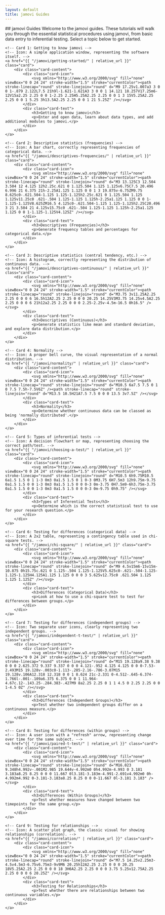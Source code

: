 ```yaml
---
layout: default
title: jamovi Guides
---
```


<div class="explanation" markdown="1">
## jamovi Guides
Welcome to the jamovi guides. These tutorials will walk you through the essential statistical procedures using jamovi, from basic data entry to inferential testing. Select a topic below to get started.
</div>

<div class="card-menu">

    <!-- Card 1: Getting to know jamovi -->
    <!-- Icon: A simple application window, representing the software itself. -->
    <a href="{{ "/jamovi/getting-started/" | relative_url }}" class="card">
        <div class="card-content">
            <div class="card-icon">
                <svg xmlns="http://www.w3.org/2000/svg" fill="none" viewBox="0 0 24 24" stroke-width="1.5" stroke="currentColor"><path stroke-linecap="round" stroke-linejoin="round" d="M9 17.25v1.007a3 3 0 0 1-.879 2.122L7.5 21h9l-1.621-1.621A3 3 0 0 1 14.121 18.257V17.25m6-12V15a2.25 2.25 0 0 1-2.25 2.25H5.25A2.25 2.25 0 0 1 3 15V5.25A2.25 2.25 0 0 1 5.25 3h13.5A2.25 2.25 0 0 1 21 5.25Z" /></svg>
            </div>
            <div class="card-text">
                <h3>Getting to know jamovi</h3>
                <p>Enter and open data, learn about data types, and add additional modules to jamovi.</p>
            </div>
        </div>
    </a>

    <!-- Card 2: Descriptive statistics (frequencies) -->
    <!-- Icon: A bar chart, correctly representing frequencies of categorical data. -->
    <a href="{{ "/jamovi/descriptives-frequencies/" | relative_url }}" class="card">
        <div class="card-content">
            <div class="card-icon">
                <svg xmlns="http://www.w3.org/2000/svg" fill="none" viewBox="0 0 24 24" stroke-width="1.5" stroke="currentColor"><path stroke-linecap="round" stroke-linejoin="round" d="M3 13.125C3 12.504 3.504 12 4.125 12h2.25c.621 0 1.125.504 1.125 1.125v6.75C7.5 20.496 6.996 21 6.375 21h-2.25A1.125 1.125 0 0 1 3 19.875v-6.75ZM9.75 8.625c0-.621.504-1.125 1.125-1.125h2.25c.621 0 1.125.504 1.125 1.125v11.25c0 .621-.504 1.125-1.125 1.125h-2.25a1.125 1.125 0 0 1-1.125-1.125V8.625ZM16.5 4.125c0-.621.504-1.125 1.125-1.125h2.25C20.496 3 21 3.504 21 4.125v15.75c0 .621-.504 1.125-1.125 1.125h-2.25a1.125 1.125 0 0 1-1.125-1.125V4.125Z" /></svg>
            </div>
            <div class="card-text">
                <h3>Descriptives (Frequencies)</h3>
                <p>Generate frequency tables and percentages for categorical data.</p>
            </div>
        </div>
    </a>

    <!-- Card 3: Descriptive statistics (central tendency, etc.) -->
    <!-- Icon: A histogram, correctly representing the distribution of continuous data. -->
    <a href="{{ "/jamovi/descriptives-continuous/" | relative_url }}" class="card">
        <div class="card-content">
            <div class="card-icon">
                <svg xmlns="http://www.w3.org/2000/svg" fill="none" viewBox="0 0 24 24" stroke-width="1.5" stroke="currentColor"><path stroke-linecap="round" stroke-linejoin="round" d="M3.75 3v11.25A2.25 2.25 0 0 0 6 16.5h12A2.25 2.25 0 0 0 20.25 14.25V3M3.75 14.25v4.5A2.25 2.25 0 0 0 6 21h12a2.25 2.25 0 0 0 2.25-2.25v-4.5m-16.5 0h16.5" /></svg>
            </div>
            <div class="card-text">
                <h3>Descriptives (Continuous)</h3>
                <p>Generate statistics like mean and standard deviation, and explore data distribution.</p>
            </div>
        </div>
    </a>

    <!-- Card 4: Normality -->
    <!-- Icon: A proper bell curve, the visual representation of a normal distribution. -->
    <a href="{{ "/jamovi/normality/" | relative_url }}" class="card">
        <div class="card-content">
            <div class="card-icon">
                <svg xmlns="http://www.w3.org/2000/svg" fill="none" viewBox="0 0 24 24" stroke-width="1.5" stroke="currentColor"><path stroke-linecap="round" stroke-linejoin="round" d="M10.5 6a7.5 7.5 0 1 0 7.5 7.5h-7.5V6Z" /><path stroke-linecap="round" stroke-linejoin="round" d="M13.5 10.5H21A7.5 7.5 0 0 0 13.5 3v7.5Z" /></svg>
            </div>
            <div class="card-text">
                <h3>Normality</h3>
                <p>Determine whether continuous data can be classed as being 'normally distributed'.</p>
            </div>
        </div>
    </a>

    <!-- Card 5: Types of inferential tests -->
    <!-- Icon: A decision flowchart or map, representing choosing the correct path/test. -->
    <a href="{{ "/jamovi/choosing-a-test/" | relative_url }}" class="card">
        <div class="card-content">
            <div class="card-icon">
                <svg xmlns="http://www.w3.org/2000/svg" fill="none" viewBox="0 0 24 24" stroke-width="1.5" stroke="currentColor"><path stroke-linecap="round" stroke-linejoin="round" d="M10.5 6h9.75M10.5 6a1.5 1.5 0 1 1-3 0m3 0a1.5 1.5 0 1 0-3 0M3.75 6H7.5m3 12h9.75m-9.75 0a1.5 1.5 0 0 1-3 0m3 0a1.5 1.5 0 0 0-3 0m-3.75 0H7.5m9-6h3.75m-3.75 0a1.5 1.5 0 0 1-3 0m3 0a1.5 1.5 0 0 0-3 0m-9.75 0h9.75" /></svg>
            </div>
            <div class="card-text">
                <h3>Types of Inferential Tests</h3>
                <p>Determine which is the correct statistical test to use for your research question.</p>
            </div>
        </div>
    </a>

    <!-- Card 6: Testing for differences (categorical data) -->
    <!-- Icon: A 2x2 table, representing a contingency table used in chi-square tests. -->
    <a href="{{ "/jamovi/chi-square/" | relative_url }}" class="card">
        <div class="card-content">
            <div class="card-icon">
                <svg xmlns="http://www.w3.org/2000/svg" fill="none" viewBox="0 0 24 24" stroke-width="1.5" stroke="currentColor"><path stroke-linecap="round" stroke-linejoin="round" d="M9 4.5v15m6-15v15m-10.875 0h15.75c.621 0 1.125-.504 1.125-1.125V5.625c0-.621-.504-1.125-1.125-1.125H4.125A1.125 1.125 0 0 0 3 5.625v12.75c0 .621.504 1.125 1.125 1.125Z" /></svg>
            </div>
            <div class="card-text">
                <h3>Differences (Categorical Data)</h3>
                <p>Look at how to use a chi-square test to test for differences between groups.</p>
            </div>
        </div>
    </a>
    
    <!-- Card 7: Testing for differences (independent groups) -->
    <!-- Icon: Two separate user icons, clearly representing two independent groups. -->
    <a href="{{ "/jamovi/independent-t-test/" | relative_url }}" class="card">
        <div class="card-content">
            <div class="card-icon">
                <svg xmlns="http://www.w3.org/2000/svg" fill="none" viewBox="0 0 24 24" stroke-width="1.5" stroke="currentColor"><path stroke-linecap="round" stroke-linejoin="round" d="M15 19.128a9.38 9.38 0 0 0 2.625.372 9.337 9.337 0 0 0 4.121-.952 4.125 4.125 0 0 0-7.53-2.493M15 19.128v-.003c0-1.113-.285-2.16-.786-3.07M15 19.128v.106A12.318 12.318 0 0 1 8.624 21c-2.331 0-4.512-.645-6.374-1.766l-.001-.109a6.375 6.375 0 0 1 11.964-4.67c.12-.143.25-.284.383-.427M9 8a2.25 2.25 0 1 1 4.5 0 2.25 2.25 0 0 1-4.5 0Z" /></svg>
            </div>
            <div class="card-text">
                <h3>Differences (Independent Groups)</h3>
                <p>Test whether two independent groups differ on a continuous measure.</p>
            </div>
        </div>
    </a>
    
    <!-- Card 8: Testing for differences (within groups) -->
    <!-- Icon: A user icon with a "refresh" arrow, representing change over time for the same subject. -->
    <a href="{{ "/jamovi/paired-t-test/" | relative_url }}" class="card">
        <div class="card-content">
            <div class="card-icon">
                <svg xmlns="http://www.w3.org/2000/svg" fill="none" viewBox="0 0 24 24" stroke-width="1.5" stroke="currentColor"><path stroke-linecap="round" stroke-linejoin="round" d="M16.023 9.348h4.992v-.001M2.985 19.644v-4.992m0 0h4.992m-4.993 0 3.181 3.183a8.25 8.25 0 0 0 11.667 0l3.181-3.183m-4.991-2.691v4.992m0 0h-4.992m4.992 0-3.181-3.183a8.25 8.25 0 0 0-11.667 0l-3.181 3.183" /></svg>
            </div>
            <div class="card-text">
                <h3>Differences (Within Groups)</h3>
                <p>Test whether measures have changed between two timepoints for the same group.</p>
            </div>
        </div>
    </a>
    
    <!-- Card 9: Testing for relationships -->
    <!-- Icon: A scatter plot graph, the classic visual for showing relationships (correlation). -->
    <a href="{{ "/jamovi/correlation/" | relative_url }}" class="card">
        <div class="card-content">
            <div class="card-icon">
                <svg xmlns="http://www.w3.org/2000/svg" fill="none" viewBox="0 0 24 24" stroke-width="1.5" stroke="currentColor"><path stroke-linecap="round" stroke-linejoin="round" d="M7.5 14.25v2.25m3-4.5v4.5m3-6.75v6.75m3-9v9M6 20.25h12A2.25 2.25 0 0 0 20.25 18V5.25A2.25 2.25 0 0 0 18 3H6A2.25 2.25 0 0 0 3.75 5.25v12.75A2.25 2.25 0 0 0 6 20.25Z" /></svg>
            </div>
            <div class="card-text">
                <h3>Testing for Relationships</h3>
                <p>Test whether there are relationships between two continuous variables.</p>
            </div>
        </div>
    </a>

</div>
